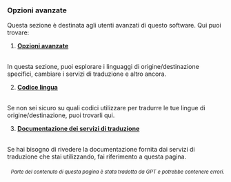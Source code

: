 ### Opzioni avanzate

Questa sezione è destinata agli utenti avanzati di questo software. Qui puoi trovare:

1. [**Opzioni avanzate**](./advanced.md)
<br>
In questa sezione, puoi esplorare i linguaggi di origine/destinazione specifici, cambiare i servizi di traduzione e altro ancora.

2. [**Codice lingua**](./Language-Codes.md)
<br>
Se non sei sicuro su quali codici utilizzare per tradurre le tue lingue di origine/destinazione, puoi trovarli qui.

3. [**Documentazione dei servizi di traduzione**](./Documentation-of-Translation-Services.md)
<br>
Se hai bisogno di rivedere la documentazione fornita dai servizi di traduzione che stai utilizzando, fai riferimento a questa pagina.

<div align="right"> 
<h6><small>Parte del contenuto di questa pagina è stata tradotta da GPT e potrebbe contenere errori.</small></h6>